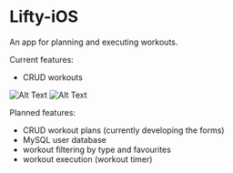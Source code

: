 # Lifty-iOS

An app for planning and executing workouts.

Current features:
  * CRUD workouts

![Alt Text](https://i.imgur.com/c4eKdaV.gif)
![Alt Text](https://i.imgur.com/0AudMqO.gif)

Planned features:
  * CRUD workout plans (currently developing the forms)
  * MySQL user database
  * workout filtering by type and favourites
  * workout execution (workout timer)
